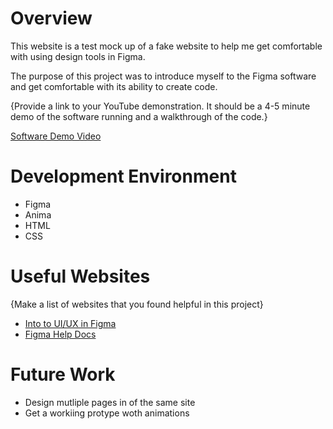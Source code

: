 # Overview

This website is a test mock up of a fake website to help me get comfortable with using design tools in Figma.

The purpose of this project was to introduce myself to the Figma software and get comfortable with its ability to create code.

{Provide a link to your YouTube demonstration. It should be a 4-5 minute demo of the software running and a walkthrough of the code.}

[Software Demo Video](https://youtu.be/FN7JzdsdAx0)

# Development Environment

- Figma
- Anima
- HTML
- CSS

# Useful Websites

{Make a list of websites that you found helpful in this project}

- [Into to UI/UX in Figma](https://www.youtube.com/watch?v=M4e61TXYVi8)
- [Figma Help Docs](https://help.figma.com/hc/en-us)

# Future Work

- Design mutliple pages in of the same site
- Get a workiing protype woth animations

